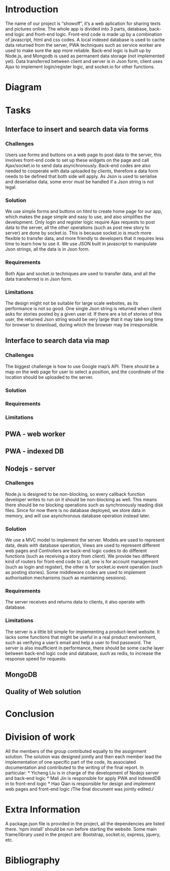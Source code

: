 # Introduction
The name of our project is “showoff”, it’s a web aplication for sharing texts and pictures online. The whole app is divided into 3 parts, database, back-end logic and front-end logic. Front-end code is made up by a combination of javascript, html and css codes. A local indexed database is used to cache data returned from the server, PWA techniques such as service worker are used to make sure the app more reliable. Back-end logic is built up by Node.js, and Mongodb is used as permanent data storage (not implemented yet). Data transferred between client and server is in Json form, client uses Ajax to implement login/register logic, and socket.io for other functions.

# Diagram

# Tasks
## Interface to insert and search data via forms
### Challenges
Users use forms and buttons on a web page to post data to the server, this involves front-end code to set up these widgets on the page and call Ajax/socket.io to send data asynchronously. Back-end codes are also needed to cooperate with data uploaded by clients, therefore a data form needs to be defined that both side will apply. As Json is used to serialise and deserialise data, some error must be handled if a Json string is not legal.
### Solution
We use simple forms and buttons on html to create home page for our app, which makes the page simple and easy to use, and also simplifies the development. Only login and register logic require Ajax requests to post data to the server, all the other operations (such as post new story to server) are done by socket.io. This is because socket.io is much more flexible to transfer data, and more friendly to developers that it requires less time to learn how to use it. We use JSON built in javascript to manipulate Json strings, all the data is in Json form.
### Requirements
Both Ajax and socket.io techniques are used to transfer data, and all the data transferred is in Json form.
### Limitations
The design might not be suitable for large scale websites, as its performance is not so good. One single Json string is returned when client asks for stories posted by a given user id. If there are a lot of stories of this user, the returned Json string would be very large that it may take long time for browser to download, during which the browser may be irresponsible.

## Interface to search data via map
### Challenges
The biggest challenge is how to use Google map’s API. There should be a map on the web page for user to select a position, and the coordinate of the location should be uploaded to the server.
### Solution
### Requirements
### Limitations

## PWA - web worker

## PWA - indexed DB

## Nodejs - server
### Challenges
Node.js is designed to be non-blocking, so every callback function developer writes to run on it should be non-blocking as well. This means there should be no blocking operations such as synchronously reading disk files. Since for now there is no database deployed, we store data in memory, and will use asynchronous database operation instead later.
### Solution
We use a MVC model to implement the server. Models are used to represent data, deals with database operation, Views are used to represent different web pages and Controllers are back-end logic codes to do different functions (such as receiving a story from client). We provide two different kind of routers for front-end code to call, one is for account management (such as login and register), the other is  for socket.io event operation (such as posting stories). Some middleware codes are used to implement authorisation mechanisms (such as maintaining sessions).
### Requirements
The server receives and returns data to clients, it also operate with database.
### Limitations
The server is a little bit simple for implementing a product-level website. It lacks some functions that might be useful in a real product environment, such as verifying a user’s email and help a user to find password. The server is also insufficient in performance, there should be some cache layer between back-end logic code and database, such as redis, to increase the response speed for requests.

## MongoDB

## Quality of Web solution

# Conclusion 
# Division of work
All the members of the group contributed equally to the assignment solution. The solution was designed jointly and then each member lead the implementation of one specific part of the code, its associated documentation and contributed to the writing of the final report. In particular:
	* Yicheng Liu is in charge of the development of Nodejs server and back-end logic
	* Mali Jin is responsible for apply PWA and IndexedDB in to front-end logic
	* Hao Qian is responsible for design and implement web pages and front-end logic
/The final document was jointly edited./

# Extra Information
A  package.json file is provided in the project, all the dependencies are listed there. ‘npm install’ should be run before starting the website. Some main frame/library used in the project are: Bootstrap, socket.io, express, jquery, etc.

# Bibliography
















